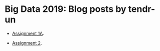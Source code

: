 

Big Data 2019: Blog posts by tendr-un
=========== 

* [Assignment 1A](https://rubigdata.github.io/bigdata-blog-2019-tendr-un/Assignment1A).

* [Assignment 2](https://rubigdata.github.io/bigdata-blog-2019-tendr-un/assignment2).
